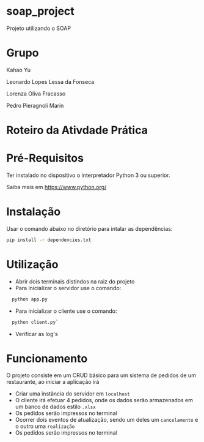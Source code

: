 # soap_project

Projeto utilizando o SOAP

# Grupo

Kahao Yu

Leonardo Lopes Lessa da Fonseca

Lorenza Oliva Fracasso

Pedro Pieragnoli Marin

# Roteiro da Ativdade Prática

# Pré-Requisitos

Ter instalado no dispositivo o interpretador Python 3 ou superior.

Saiba mais em https://www.python.org/

# Instalação

Usar o comando abaixo no diretório para intalar as dependências:

```sh
pip install -r dependencies.txt
```

# Utilização

- Abrir dois terminais distindos na raiz do projeto
- Para inicializar o servidor use o comando:
 
```sh
  python app.py
```

- Para inicializar o cliente use o comando:

```sh
  python client.py`
```

- Verificar as log's

# Funcionamento

O projeto consiste em um CRUD básico para um sistema de pedidos de um restaurante, ao iniciar a aplicação irá

- Criar uma instância do servidor em `localhost`
- O cliente irá efetuar 4 pedidos, onde os dados serão armazenados em um banco de dados estilo `.xlsx`
- Os pedidos serão impressos no terminal
- Ocorrer dois eventos de atualização, sendo um deles um `cancelamento` e o outro uma `realização`
- Os pedidos serão impressos no terminal
